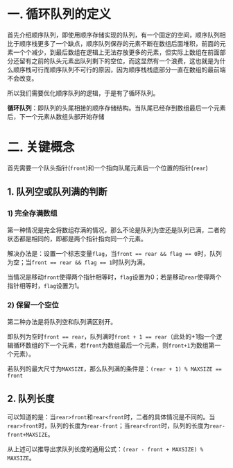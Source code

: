 # 一. 循环队列的定义

首先介绍顺序队列，即使用顺序存储实现的队列，有一个固定的空间，顺序队列相比于顺序栈更多了一个缺点，顺序队列保存的元素不断在数组后面堆积，前面的元素一个个减少，到最后数组在逻辑上无法存放更多的元素，但实际上数组在前面部分还留有之前的队头元素出队列剩下的空位，而这显然有一个浪费，这也就是为什么顺序栈可行而顺序队列不可行的原因，因为顺序栈栈底部分一直在数组的最前端不会改变。

所以我们需要优化顺序队列的逻辑，于是有了循环队列。

**循环队列**：即队列的头尾相接的顺序存储结构。当队尾已经存到数组最后一个元素后，下一个元素从数组头部开始存储



# 二. 关键概念

首先需要一个队头指针(`front`)和一个指向队尾元素后一个位置的指针(`rear`)

## 1. 队列空或队列满的判断

### 1) 完全存满数组

第一种情况是完全将数组存满的情况，那么不论是队列为空还是队列已满，二者的状态都是相同的，即都是两个指针指向同一个元素。

解决办法是：设置一个标志变量`flag`，当`front == rear && flag == 0`时，队列为空；当`front == rear && flag == 1`时队列为满。

当情况是移动`front`使得两个指针相等时，`flag`设置为0；若是移动`rear`使得两个指针相等时，`flag`设置为1。

### 2) 保留一个空位

第二种办法是将队列空和队列满区别开。

即队列为空时`front == rear`，队列满时`front + 1 == rear`（此处的+1指一个逻辑循环数组的下一个元素，若`front`为数组最后一个元素，则`front+1`为数组第一个元素）。

若队列的最大尺寸为`MAXSIZE`，那么队列满的条件是：`(rear + 1) % MAXSIZE == front`



## 2. 队列长度

可以知道的是：当`rear>front`和`rear<front`时，二者的具体情况是不同的。当`rear>front`时，队列的长度为`rear-front`；当`rear<front`时，队列的长度为`rear-front+MAXSIZE`。

从上述可以推导出求队列长度的通用公式：`(rear - front + MAXSIZE) % MAXSIZE`。

